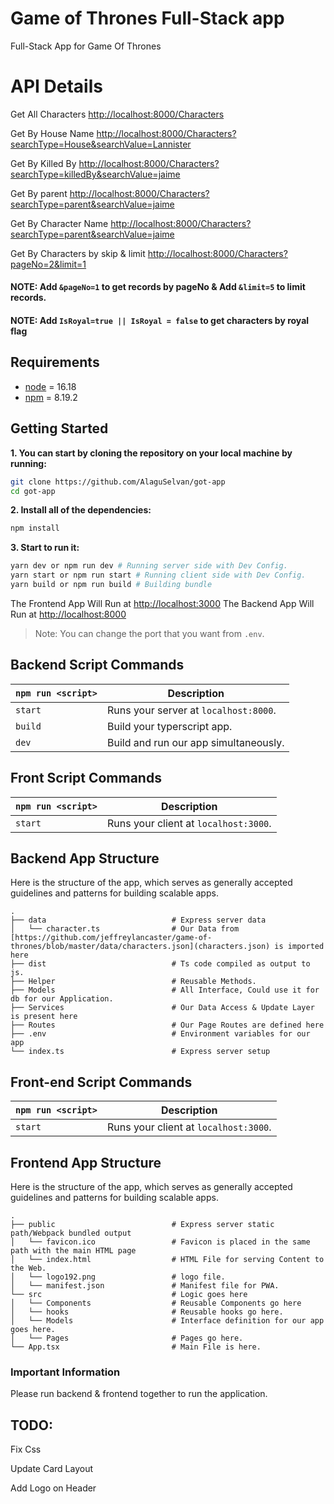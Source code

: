 # Game of Thrones Full-Stack app

Full-Stack App for Game Of Thrones


# API Details

Get All Characters [http://localhost:8000/Characters](http://localhost:8000/Characters)

Get By House Name [http://localhost:8000/Characters?searchType=House&searchValue=Lannister](http://localhost:8000/Characters?searchType=House&searchValue=Lannister)

Get By Killed By [http://localhost:8000/Characters?searchType=killedBy&searchValue=jaime](http://localhost:8000/Characters?searchType=killedBy&searchValue=jaime)

Get By parent [http://localhost:8000/Characters?searchType=parent&searchValue=jaime](http://localhost:8000/Characters?searchType=parent&searchValue=jaime)

Get By Character Name [http://localhost:8000/Characters?searchType=parent&searchValue=jaime](http://localhost:8000/Characters?searchType=parent&searchValue=jaime)

Get By Characters by skip & limit [http://localhost:8000/Characters?pageNo=2&limit=1](http://localhost:8000/Characters?pageNo=2&limit=1)

#### NOTE: Add ```&pageNo=1``` to get records by pageNo & Add ```&limit=5``` to limit records.

#### NOTE: Add ```IsRoyal=true || IsRoyal = false``` to get characters by royal flag


## Requirements

- [node](https://nodejs.org/en) = 16.18
- [npm](https://www.npmjs.com) = 8.19.2

## Getting Started

**1. You can start by cloning the repository on your local machine by running:**

```sh
git clone https://github.com/AlaguSelvan/got-app
cd got-app
```

**2. Install all of the dependencies:**

```sh
npm install
```

**3. Start to run it:**

```sh
yarn dev or npm run dev # Running server side with Dev Config.
yarn start or npm run start # Running client side with Dev Config.
yarn build or npm run build # Building bundle
```

The Frontend App Will Run at [http://localhost:3000](http://localhost:3000)
The Backend App Will Run at [http://localhost:8000](http://localhost:8000)

> Note: You can change the port that you want from `.env`.

## Backend Script Commands

| `npm run <script>`    | Description                                                                      |
| ------------------ | -------------------------------------------------------------------------------- |
| `start`            | Runs your server at `localhost:8000`.                                            |
| `build`            | Build your typerscript app.                                                      |
| `dev`              | Build and run our app simultaneously.                                            |

## Front Script Commands

| `npm run <script>`    | Description                                                                      |
| ------------------ | -------------------------------------------------------------------------------- |
| `start`            | Runs your client at `localhost:3000`.                                            |

## Backend App Structure

Here is the structure of the app, which serves as generally accepted guidelines and patterns for building scalable apps.

```
.
├── data                          	# Express server data
│   └── character.ts                # Our Data from [https://github.com/jeffreylancaster/game-of-thrones/blob/master/data/characters.json](characters.json) is imported here
├── dist                          	# Ts code compiled as output to js.
├── Helper                          # Reusable Methods.
├── Models                          # All Interface, Could use it for db for our Application.
├── Services                        # Our Data Access & Update Layer is present here
├── Routes                          # Our Page Routes are defined here
├── .env                            # Environment variables for our app
└── index.ts                        # Express server setup
```

## Front-end Script Commands

| `npm run <script>`    | Description                                                                      |
| ------------------ | -------------------------------------------------------------------------------- |
| `start`            | Runs your client at `localhost:3000`.                                            |

## Frontend App Structure

Here is the structure of the app, which serves as generally accepted guidelines and patterns for building scalable apps.

```
.
├── public                          # Express server static path/Webpack bundled output
│   └── favicon.ico                 # Favicon is placed in the same path with the main HTML page
│   └── index.html                  # HTML File for serving Content to the Web.
│   └── logo192.png                 # logo file.
│   └── manifest.json               # Manifest file for PWA.
└── src                             # Logic goes here
│   └── Components                  # Reusable Components go here
│   └── hooks                       # Reusable hooks go here.
│   └── Models                      # Interface definition for our app goes here.
│   └── Pages                       # Pages go here.
└── App.tsx                         # Main File is here.

```

### Important Information

Please run backend & frontend together to run the application.
## TODO:

Fix Css

Update Card Layout

Add Logo on Header